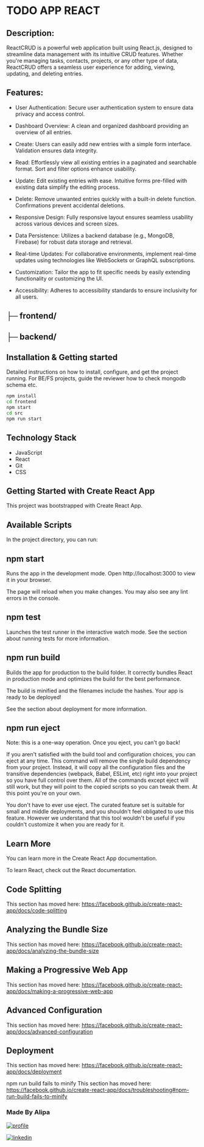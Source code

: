 # TODO APP REACT

## Description:
ReactCRUD is a powerful web application built using React.js, designed to streamline data management with its intuitive CRUD features. Whether you're managing tasks, contacts, projects, or any other type of data, ReactCRUD offers a seamless user experience for adding, viewing, updating, and deleting entries.

## Features:

- User Authentication: Secure user authentication system to ensure data privacy and access control.

- Dashboard Overview: A clean and organized dashboard providing an overview of all entries.

- Create: Users can easily add new entries with a simple form interface. Validation ensures data integrity.

- Read: Effortlessly view all existing entries in a paginated and searchable format. Sort and filter options enhance usability.

- Update: Edit existing entries with ease. Intuitive forms pre-filled with existing data simplify the editing process.

- Delete: Remove unwanted entries quickly with a built-in delete function. Confirmations prevent accidental deletions.

- Responsive Design: Fully responsive layout ensures seamless usability across various devices and screen sizes.

- Data Persistence: Utilizes a backend database (e.g., MongoDB, Firebase) for robust data storage and retrieval.

- Real-time Updates: For collaborative environments, implement real-time updates using technologies like WebSockets or GraphQL subscriptions.

- Customization: Tailor the app to fit specific needs by easily extending functionality or customizing the UI.

- Accessibility: Adheres to accessibility standards to ensure inclusivity for all users.
## ├─ frontend/
## ├─ backend/


## Installation & Getting started
Detailed instructions on how to install, configure, and get the project running. For BE/FS projects, guide the reviewer how to check mongodb schema etc.

```bash
npm install 
cd frontend 
npm start
cd src
npm run start 
```
## Technology Stack
- JavaScript
- React
- Git
- CSS 



 ## Getting Started with Create React App
This project was bootstrapped with Create React App.

## Available Scripts
In the project directory, you can run:

## npm start
Runs the app in the development mode.
Open http://localhost:3000 to view it in your browser.

The page will reload when you make changes.
You may also see any lint errors in the console.

 ## npm test
Launches the test runner in the interactive watch mode.
See the section about running tests for more information.
## npm run build
Builds the app for production to the build folder.
It correctly bundles React in production mode and optimizes the build for the best performance.

The build is minified and the filenames include the hashes.
Your app is ready to be deployed!

See the section about deployment for more information.

 ## npm run eject
Note: this is a one-way operation. Once you eject, you can't go back!

If you aren't satisfied with the build tool and configuration choices, you can eject at any time. This command will remove the single build dependency from your project.
Instead, it will copy all the configuration files and the transitive dependencies (webpack, Babel, ESLint, etc) right into your project so you have full control over them. All of the commands except eject will still work, but they will point to the copied scripts so you can tweak them. At this point you're on your own.

You don't have to ever use eject. The curated feature set is suitable for small and middle deployments, and you shouldn't feel obligated to use this feature. However we understand that this tool wouldn't be useful if you couldn't customize it when you are ready for it.

 ## Learn More
You can learn more in the Create React App documentation.

To learn React, check out the React documentation.

 ## Code Splitting
This section has moved here: https://facebook.github.io/create-react-app/docs/code-splitting

## Analyzing the Bundle Size
This section has moved here: https://facebook.github.io/create-react-app/docs/analyzing-the-bundle-size

## Making a Progressive Web App
This section has moved here: https://facebook.github.io/create-react-app/docs/making-a-progressive-web-app

## Advanced Configuration
This section has moved here: https://facebook.github.io/create-react-app/docs/advanced-configuration

## Deployment
This section has moved here: https://facebook.github.io/create-react-app/docs/deployment

npm run build fails to minify
This section has moved here: https://facebook.github.io/create-react-app/docs/troubleshooting#npm-run-build-fails-to-minify
###  Made By Alipa 
[![profile](https://img.shields.io/badge/Github-000?style=for-the-badge&logo=ko-fi&logoColor=white)](https://github.com/Alipakkr)

[![linkedin](https://img.shields.io/badge/Linkedin-0A66C2?style=for-the-badge&logo=linkedin&logoColor=white)](https://www.linkedin.com/in/alipa-55b365285/)



